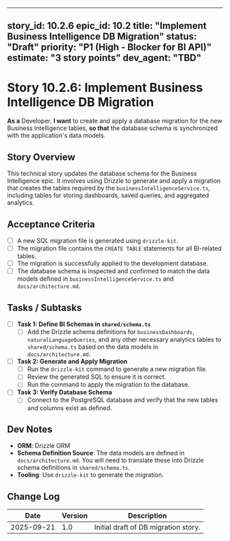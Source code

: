 
---
story_id: 10.2.6
epic_id: 10.2
title: "Implement Business Intelligence DB Migration"
status: "Draft"
priority: "P1 (High - Blocker for BI API)"
estimate: "3 story points"
dev_agent: "TBD"
---

# Story 10.2.6: Implement Business Intelligence DB Migration

**As a** Developer,
**I want** to create and apply a database migration for the new Business Intelligence tables,
**so that** the database schema is synchronized with the application's data models.

## Story Overview

This technical story updates the database schema for the Business Intelligence epic. It involves using Drizzle to generate and apply a migration that creates the tables required by the `businessIntelligenceService.ts`, including tables for storing dashboards, saved queries, and aggregated analytics.

## Acceptance Criteria

- [ ] A new SQL migration file is generated using `drizzle-kit`.
- [ ] The migration file contains the `CREATE TABLE` statements for all BI-related tables.
- [ ] The migration is successfully applied to the development database.
- [ ] The database schema is inspected and confirmed to match the data models defined in `businessIntelligenceService.ts` and `docs/architecture.md`.

## Tasks / Subtasks

- [ ] **Task 1: Define BI Schemas in `shared/schema.ts`**
    - [ ] Add the Drizzle schema definitions for `businessDashboards`, `naturalLanguageQueries`, and any other necessary analytics tables to `shared/schema.ts` based on the data models in `docs/architecture.md`.

- [ ] **Task 2: Generate and Apply Migration**
    - [ ] Run the `drizzle-kit` command to generate a new migration file.
    - [ ] Review the generated SQL to ensure it is correct.
    - [ ] Run the command to apply the migration to the database.

- [ ] **Task 3: Verify Database Schema**
    - [ ] Connect to the PostgreSQL database and verify that the new tables and columns exist as defined.

## Dev Notes

-   **ORM**: Drizzle ORM
-   **Schema Definition Source**: The data models are defined in `docs/architecture.md`. You will need to translate these into Drizzle schema definitions in `shared/schema.ts`.
-   **Tooling**: Use `drizzle-kit` to generate the migration.

## Change Log

| Date       | Version | Description                        |
|------------|---------|------------------------------------|
| 2025-09-21 | 1.0     | Initial draft of DB migration story. |
